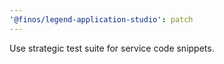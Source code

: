 ```yaml
---
'@finos/legend-application-studio': patch
---
```


Use strategic test suite for service code snippets.

